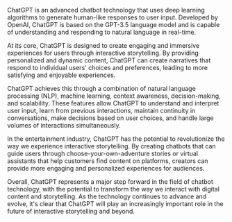 
ChatGPT is an advanced chatbot technology that uses deep learning algorithms to generate human-like responses to user input. Developed by OpenAI, ChatGPT is based on the GPT-3.5 language model and is capable of understanding and responding to natural language in real-time.

At its core, ChatGPT is designed to create engaging and immersive experiences for users through interactive storytelling. By providing personalized and dynamic content, ChatGPT can create narratives that respond to individual users' choices and preferences, leading to more satisfying and enjoyable experiences.

ChatGPT achieves this through a combination of natural language processing (NLP), machine learning, context awareness, decision-making, and scalability. These features allow ChatGPT to understand and interpret user input, learn from previous interactions, maintain continuity in conversations, make decisions based on user choices, and handle large volumes of interactions simultaneously.

In the entertainment industry, ChatGPT has the potential to revolutionize the way we experience interactive storytelling. By creating chatbots that can guide users through choose-your-own-adventure stories or virtual assistants that help customers find content on platforms, creators can provide more engaging and personalized experiences for audiences.

Overall, ChatGPT represents a major step forward in the field of chatbot technology, with the potential to transform the way we interact with digital content and storytelling. As the technology continues to advance and evolve, it's clear that ChatGPT will play an increasingly important role in the future of interactive storytelling and beyond.
